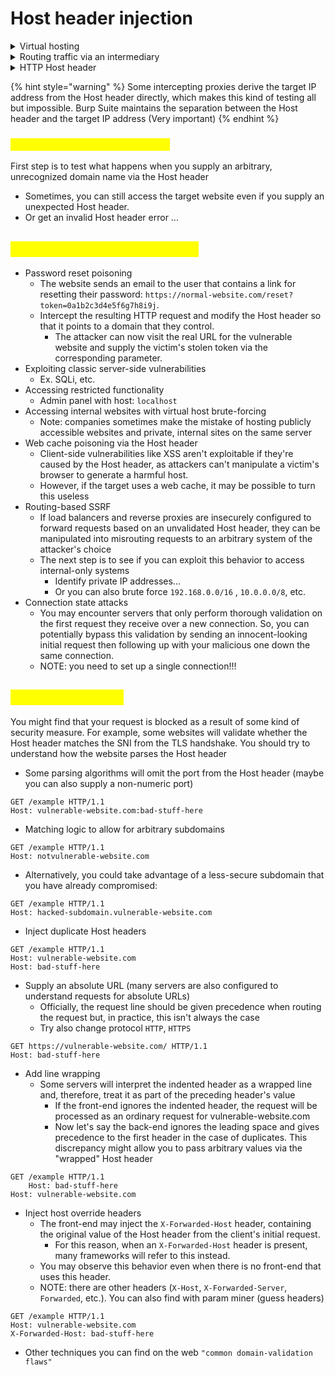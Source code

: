 # Host header injection

<details>

<summary>Virtual hosting</summary>

* Single web server hosts multiple websites or applications.

<!---->

* Slthough each of these distinct websites will have a different domain name, they all share a common IP address with the server.

<!---->

* Websites hosted in this way on a single server are known as "virtual hosts".

</details>

<details>

<summary>Routing traffic via an intermediary</summary>

* Websites are hosted on distinct back-end servers, but all traffic between the client and servers is routed through an intermediary system.

<!---->

* This could be a simple load balancer or a reverse proxy server of some kind.

</details>

<details>

<summary>HTTP Host header</summary>

Http host header refers to the Host header to determine the intended back-end

```http
GET /web-security HTTP/1.1
Host: portswigger.net
```

</details>

{% hint style="warning" %}
Some intercepting proxies derive the target IP address from the Host header directly, which makes this kind of testing all but impossible. Burp Suite maintains the separation between the Host header and the target IP address (Very important)
{% endhint %}

### <mark style="color:yellow;">Supply an arbitrary Host header</mark>

First step is to test what happens when you supply an arbitrary, unrecognized domain name via the Host header

* Sometimes, you can still access the target website even if you supply an unexpected Host header.
* Or get an invalid Host header error ...

## <mark style="color:yellow;">Exploit the HTTP Host header</mark>

* Password reset poisoning
  * The website sends an email to the user that contains a link for resetting their password: `https://normal-website.com/reset?token=0a1b2c3d4e5f6g7h8i9j`.
  * Intercept the resulting HTTP request and modify the Host header so that it points to a domain that they control.
    * The attacker can now visit the real URL for the vulnerable website and supply the victim's stolen token via the corresponding parameter.
* Exploiting classic server-side vulnerabilities
  * Ex. SQLi, etc.
* Accessing restricted functionality
  * Admin panel with host: `localhost`
* Accessing internal websites with virtual host brute-forcing
  * Note: companies sometimes make the mistake of hosting publicly accessible websites and private, internal sites on the same server
* Web cache poisoning via the Host header
  * Client-side vulnerabilities like XSS aren't exploitable if they're caused by the Host header, as attackers can't manipulate a victim's browser to generate a harmful host.
  * However, if the target uses a web cache, it may be possible to turn this useless
* Routing-based SSRF
  * If load balancers and reverse proxies are insecurely configured to forward requests based on an unvalidated Host header, they can be manipulated into misrouting requests to an arbitrary system of the attacker's choice
  * The next step is to see if you can exploit this behavior to access internal-only systems
    * Identify private IP addresses...
    * Or you can also brute force `192.168.0.0/16` , `10.0.0.0/8`, etc.
* Connection state attacks
  * You may encounter servers that only perform thorough validation on the first request they receive over a new connection. So, you can potentially bypass this validation by sending an innocent-looking initial request then following up with your malicious one down the same connection.
  * NOTE: you need to set up a single connection!!!

## <mark style="color:yellow;">Bypass validation</mark>

You might find that your request is blocked as a result of some kind of security measure. For example, some websites will validate whether the Host header matches the SNI from the TLS handshake. You should try to understand how the website parses the Host header

* Some parsing algorithms will omit the port from the Host header (maybe you can also supply a non-numeric port)

```http
GET /example HTTP/1.1
Host: vulnerable-website.com:bad-stuff-here
```

* Matching logic to allow for arbitrary subdomains

```http
GET /example HTTP/1.1
Host: notvulnerable-website.com
```

* Alternatively, you could take advantage of a less-secure subdomain that you have already compromised:

```http
GET /example HTTP/1.1
Host: hacked-subdomain.vulnerable-website.com
```

* Inject duplicate Host headers

```http
GET /example HTTP/1.1
Host: vulnerable-website.com
Host: bad-stuff-here
```

* Supply an absolute URL (many servers are also configured to understand requests for absolute URLs)
  * Officially, the request line should be given precedence when routing the request but, in practice, this isn't always the case
  * Try also change protocol `HTTP`, `HTTPS`

```http
GET https://vulnerable-website.com/ HTTP/1.1
Host: bad-stuff-here
```

* Add line wrapping
  * Some servers will interpret the indented header as a wrapped line and, therefore, treat it as part of the preceding header's value
    * If the front-end ignores the indented header, the request will be processed as an ordinary request for vulnerable-website.com
    * Now let's say the back-end ignores the leading space and gives precedence to the first header in the case of duplicates. This discrepancy might allow you to pass arbitrary values via the "wrapped" Host header

```http
GET /example HTTP/1.1
    Host: bad-stuff-here
Host: vulnerable-website.com
```

* Inject host override headers
  * The front-end may inject the `X-Forwarded-Host` header, containing the original value of the Host header from the client's initial request.
    * For this reason, when an `X-Forwarded-Host` header is present, many frameworks will refer to this instead.
  * You may observe this behavior even when there is no front-end that uses this header.
  * NOTE: there are other headers (`X-Host`, `X-Forwarded-Server`, `Forwarded`, etc.). You can also find with param miner (guess headers)

```http
GET /example HTTP/1.1
Host: vulnerable-website.com
X-Forwarded-Host: bad-stuff-here
```

* Other techniques you can find on the web `"common domain-validation flaws"`
